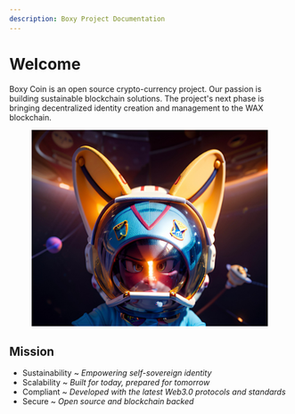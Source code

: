 ```yaml
---
description: Boxy Project Documentation
---
```


# Welcome

Boxy Coin is an open source crypto-currency project.  Our passion is building sustainable blockchain solutions.  The project's next phase is bringing decentralized identity creation and management to the WAX blockchain.

<figure><img src=".gitbook/assets/F5FE0E5C-3EF4-48E1-941F-5E1D57CC821F (1).png" alt=""><figcaption></figcaption></figure>

## Mission

* Sustainability \~ _Empowering self-sovereign identity_
* Scalability \~ _Built for today, prepared for tomorrow_
* Compliant \~ _Developed with the latest Web3.0 protocols and standards_
* Secure \~ _Open source and blockchain backed_
